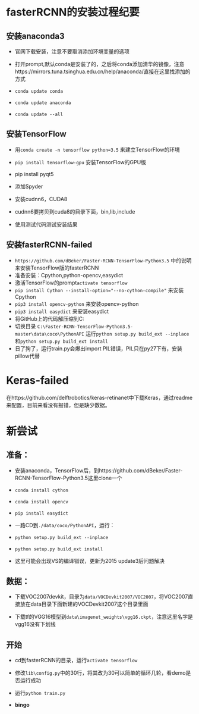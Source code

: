 # fasterRCNN的安装过程纪要

## 安装anaconda3

- 官网下载安装，注意不要取消添加环境变量的选项

- 打开prompt,默认conda是安装了的，之后将conda添加清华的镜像，注意https://mirrors.tuna.tsinghua.edu.cn/help/anaconda/直接在这里找添加的方式

- `conda update conda`

- `conda update anaconda`

- `conda update --all`

## 安装TensorFlow

- 用`conda create -n tensorflow python=3.5` 来建立TensorFlow的环境

- `pip install tensorflow-gpu` 安装TensorFlow的GPU版

- pip install pyqt5

- 添加Spyder

- 安装cudnn6，CUDA8

- cudnn6要拷贝到cuda8的目录下面，bin,lib,include

- 使用测试代码测试安装结果

## 安装fasterRCNN-failed

- `https://github.com/dBeker/Faster-RCNN-TensorFlow-Python3.5` 中的说明来安装TensorFlow版的fasterRCNN
- 准备安装：Cpython,python-opencv,easydict
- 激活TensorFlow的prompt`activate tensorflow`
- `pip install Cython --install-option="--no-cython-compile"` 来安装Cpython
- `pip3 install opencv-python` 来安装opencv-python
- `pip3 install easydict` 来安装easydict
- 将GitHub上的代码解压缩到C:
- 切换目录 `C:\Faster-RCNN-TensorFlow-Python3.5-master\data\coco\PythonAPI` 运行`python setup.py build_ext --inplace` 和`python setup.py build_ext install`
- 日了狗了，运行train.py会爆出import PIL错误，PIL只在py27下有，安装pillow代替​


# Keras-failed

在https://github.com/delftrobotics/keras-retinanet中下载Keras，通过readme来配置，目前来看没有报错，但是缺少数据。



# 新尝试

## 准备：

- 安装anaconda，TensorFlow后，到https://github.com/dBeker/Faster-RCNN-TensorFlow-Python3.5这里clone一个

- `conda install cython` 

- `conda install opencv`

- `pip install easydict`

- 一路CD到`./data/coco/PythonAPI`，运行：

- `python setup.py build_ext --inplace`

- `python setup.py build_ext install`

- 这里可能会出现VS的编译错误，更新为2015 update3后问题解决

## 数据：

- 下载VOC2007devkit，目录为`data/VOCDevkit2007/VOC2007`，将VOC2007直接放在data目录下面新建的VOCDevkit2007这个目录里面

- 下载tf的VGG16模型到`data\imagenet_weights\vgg16.ckpt`，注意这里名字是vgg16没有下划线

## 开始

- cd到fasterRCNN的目录，运行`activate tensorflow`

- 修改`lib\config.py`中的30行，将其改为30可以简单的循环几轮，看demo是否运行成功

- 运行`python train.py`

- **bingo**


